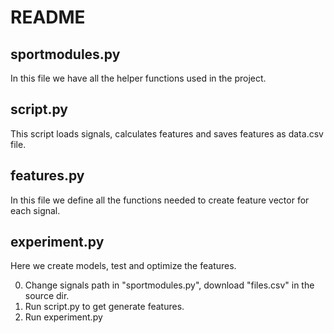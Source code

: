 # README

## sportmodules.py

In this file we have all the helper functions used in the project.

## script.py

This script loads signals, calculates features and saves features as data.csv file.

## features.py

In this file we define all the functions needed to create feature vector for each signal.

## experiment.py

Here we create models, test and optimize the features.

0. Change signals path in "sportmodules.py", download "files.csv" in the source dir.
1. Run script.py to get generate features.
2. Run experiment.py
